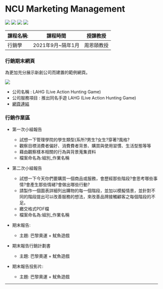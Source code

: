 # NCU Marketing Management

![](https://badgen.net/github/watchers/QI-XIANG/NCU_Marketing_Management) ![](https://badgen.net/github/commits/QI-XIANG/NCU_Marketing_Management) ![](https://badgen.net/github/last-commit/QI-XIANG/NCU_Marketing_Management) ![](https://badgen.net/github/license/QI-XIANG/NCU_Marketing_Management)

| 課程名稱: | 課程時間 | 授課教授 |
| -------- | -------- | -------- |
| 行銷學     | 2021年9月~隔年1月     | 周恩頤教授     |

### 行銷期末網頁

為更加充分展示新創公司而建置的範例網頁。

![](https://i.imgur.com/LHABKbA.png)

* 公司名稱 : LAHG (Live Action Hunting Game)
* 公司服務項目 : 推出同名手遊 LAHG (Live Action Hunting Game)
* [網頁連結](https://qi-xiang.github.io/NCU_Marketing_Management/%E8%A1%8C%E9%8A%B7%E6%9C%9F%E6%9C%AB%E7%B6%B2%E9%A0%81/)


### 行銷作業區

* 第一次小組報告
    * 試想一下管理學院的學生類型(系所?男生?女生?穿著?風格?
    * 觀察目標消費者偏好、消費費者背景、購買與使用習慣、生活型態等等
    * 藉由觀察樣本相關的行為與背景蒐集資料
    * 檔案命名為:組別_作業名稱


* 第二次小組報告
    * 試想一下今天你們要購買一個商品或服務，會歷經那些階段?會思考哪些事情?會產生那些情緒?會做出哪些行動?
    * 請製作一個圖表詳細列出購物的每一個階段，並加以模擬情景，並針對不同的階段提出可以改善服務的想法，來改善品牌接觸顧客之每個階段的不足。
    * 繳交格式PDF檔
    * 檔案命名為:組別_作業名稱
    
* 期末報告:
    * 主題: 巴黎奧運 + 魷魚遊戲
    
* 期末報告行銷計劃書
    * 主題: 巴黎奧運 + 魷魚遊戲
* 期末報告投影片: 
    * 主題: 巴黎奧運 + 魷魚遊戲

---